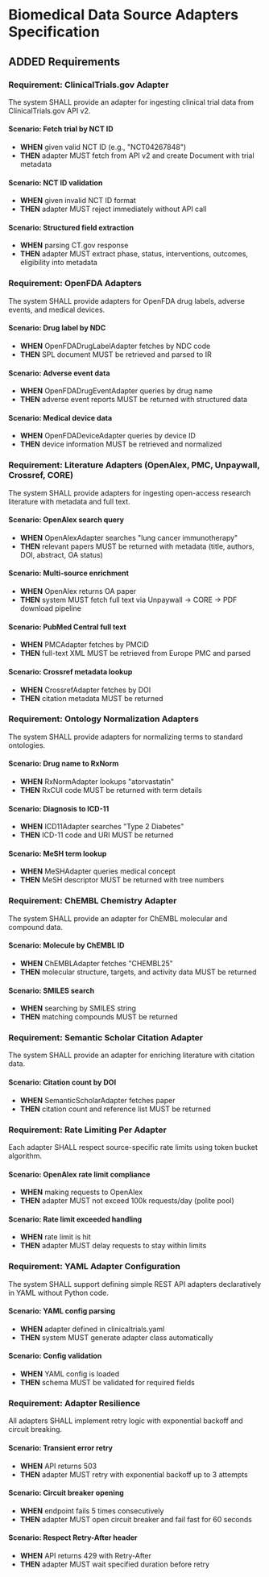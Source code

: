 # Biomedical Data Source Adapters Specification

## ADDED Requirements

### Requirement: ClinicalTrials.gov Adapter

The system SHALL provide an adapter for ingesting clinical trial data from ClinicalTrials.gov API v2.

#### Scenario: Fetch trial by NCT ID

- **WHEN** given valid NCT ID (e.g., "NCT04267848")
- **THEN** adapter MUST fetch from API v2 and create Document with trial metadata

#### Scenario: NCT ID validation

- **WHEN** given invalid NCT ID format
- **THEN** adapter MUST reject immediately without API call

#### Scenario: Structured field extraction

- **WHEN** parsing CT.gov response
- **THEN** adapter MUST extract phase, status, interventions, outcomes, eligibility into metadata

### Requirement: OpenFDA Adapters

The system SHALL provide adapters for OpenFDA drug labels, adverse events, and medical devices.

#### Scenario: Drug label by NDC

- **WHEN** OpenFDADrugLabelAdapter fetches by NDC code
- **THEN** SPL document MUST be retrieved and parsed to IR

#### Scenario: Adverse event data

- **WHEN** OpenFDADrugEventAdapter queries by drug name
- **THEN** adverse event reports MUST be returned with structured data

#### Scenario: Medical device data

- **WHEN** OpenFDADeviceAdapter queries by device ID
- **THEN** device information MUST be retrieved and normalized

### Requirement: Literature Adapters (OpenAlex, PMC, Unpaywall, Crossref, CORE)

The system SHALL provide adapters for ingesting open-access research literature with metadata and full text.

#### Scenario: OpenAlex search query

- **WHEN** OpenAlexAdapter searches "lung cancer immunotherapy"
- **THEN** relevant papers MUST be returned with metadata (title, authors, DOI, abstract, OA status)

#### Scenario: Multi-source enrichment

- **WHEN** OpenAlex returns OA paper
- **THEN** system MUST fetch full text via Unpaywall → CORE → PDF download pipeline

#### Scenario: PubMed Central full text

- **WHEN** PMCAdapter fetches by PMCID
- **THEN** full-text XML MUST be retrieved from Europe PMC and parsed

#### Scenario: Crossref metadata lookup

- **WHEN** CrossrefAdapter fetches by DOI
- **THEN** citation metadata MUST be returned

### Requirement: Ontology Normalization Adapters

The system SHALL provide adapters for normalizing terms to standard ontologies.

#### Scenario: Drug name to RxNorm

- **WHEN** RxNormAdapter lookups "atorvastatin"
- **THEN** RxCUI code MUST be returned with term details

#### Scenario: Diagnosis to ICD-11

- **WHEN** ICD11Adapter searches "Type 2 Diabetes"
- **THEN** ICD-11 code and URI MUST be returned

#### Scenario: MeSH term lookup

- **WHEN** MeSHAdapter queries medical concept
- **THEN** MeSH descriptor MUST be returned with tree numbers

### Requirement: ChEMBL Chemistry Adapter

The system SHALL provide an adapter for ChEMBL molecular and compound data.

#### Scenario: Molecule by ChEMBL ID

- **WHEN** ChEMBLAdapter fetches "CHEMBL25"
- **THEN** molecular structure, targets, and activity data MUST be returned

#### Scenario: SMILES search

- **WHEN** searching by SMILES string
- **THEN** matching compounds MUST be returned

### Requirement: Semantic Scholar Citation Adapter

The system SHALL provide an adapter for enriching literature with citation data.

#### Scenario: Citation count by DOI

- **WHEN** SemanticScholarAdapter fetches paper
- **THEN** citation count and reference list MUST be returned

### Requirement: Rate Limiting Per Adapter

Each adapter SHALL respect source-specific rate limits using token bucket algorithm.

#### Scenario: OpenAlex rate limit compliance

- **WHEN** making requests to OpenAlex
- **THEN** adapter MUST not exceed 100k requests/day (polite pool)

#### Scenario: Rate limit exceeded handling

- **WHEN** rate limit is hit
- **THEN** adapter MUST delay requests to stay within limits

### Requirement: YAML Adapter Configuration

The system SHALL support defining simple REST API adapters declaratively in YAML without Python code.

#### Scenario: YAML config parsing

- **WHEN** adapter defined in clinicaltrials.yaml
- **THEN** system MUST generate adapter class automatically

#### Scenario: Config validation

- **WHEN** YAML config is loaded
- **THEN** schema MUST be validated for required fields

### Requirement: Adapter Resilience

All adapters SHALL implement retry logic with exponential backoff and circuit breaking.

#### Scenario: Transient error retry

- **WHEN** API returns 503
- **THEN** adapter MUST retry with exponential backoff up to 3 attempts

#### Scenario: Circuit breaker opening

- **WHEN** endpoint fails 5 times consecutively
- **THEN** adapter MUST open circuit breaker and fail fast for 60 seconds

#### Scenario: Respect Retry-After header

- **WHEN** API returns 429 with Retry-After
- **THEN** adapter MUST wait specified duration before retry
